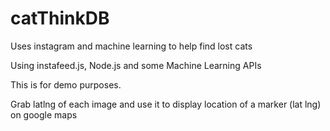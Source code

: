 # catThinkDB
Uses instagram and machine learning to help find lost cats

Using instafeed.js, Node.js and some Machine Learning APIs

This is for demo purposes.

Grab latlng of each image and use it to display location of a marker (lat lng) on google maps
